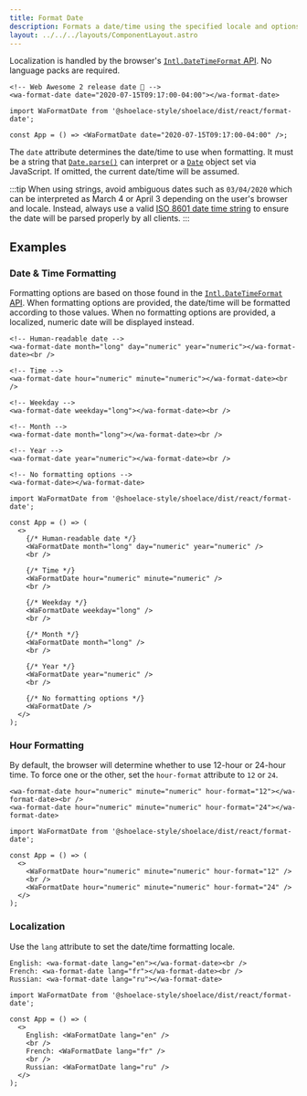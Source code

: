 ```yaml
---
title: Format Date
description: Formats a date/time using the specified locale and options.
layout: ../../../layouts/ComponentLayout.astro
---
```


Localization is handled by the browser's [`Intl.DateTimeFormat` API](https://developer.mozilla.org/en-US/docs/Web/JavaScript/Reference/Global_Objects/Intl/DateTimeFormat). No language packs are required.

```html:preview
<!-- Web Awesome 2 release date 🎉 -->
<wa-format-date date="2020-07-15T09:17:00-04:00"></wa-format-date>
```

```jsx:react
import WaFormatDate from '@shoelace-style/shoelace/dist/react/format-date';

const App = () => <WaFormatDate date="2020-07-15T09:17:00-04:00" />;
```

The `date` attribute determines the date/time to use when formatting. It must be a string that [`Date.parse()`](https://developer.mozilla.org/en-US/docs/Web/JavaScript/Reference/Global_Objects/Date/parse) can interpret or a [`Date`](https://developer.mozilla.org/en-US/docs/Web/JavaScript/Reference/Global_Objects/Date) object set via JavaScript. If omitted, the current date/time will be assumed.

:::tip
When using strings, avoid ambiguous dates such as `03/04/2020` which can be interpreted as March 4 or April 3 depending on the user's browser and locale. Instead, always use a valid [ISO 8601 date time string](https://developer.mozilla.org/en-US/docs/Web/JavaScript/Reference/Global_Objects/Date/parse#Date_Time_String_Format) to ensure the date will be parsed properly by all clients.
:::

## Examples

### Date & Time Formatting

Formatting options are based on those found in the [`Intl.DateTimeFormat` API](https://developer.mozilla.org/en-US/docs/Web/JavaScript/Reference/Global_Objects/Intl/DateTimeFormat). When formatting options are provided, the date/time will be formatted according to those values. When no formatting options are provided, a localized, numeric date will be displayed instead.

```html:preview
<!-- Human-readable date -->
<wa-format-date month="long" day="numeric" year="numeric"></wa-format-date><br />

<!-- Time -->
<wa-format-date hour="numeric" minute="numeric"></wa-format-date><br />

<!-- Weekday -->
<wa-format-date weekday="long"></wa-format-date><br />

<!-- Month -->
<wa-format-date month="long"></wa-format-date><br />

<!-- Year -->
<wa-format-date year="numeric"></wa-format-date><br />

<!-- No formatting options -->
<wa-format-date></wa-format-date>
```

```jsx:react
import WaFormatDate from '@shoelace-style/shoelace/dist/react/format-date';

const App = () => (
  <>
    {/* Human-readable date */}
    <WaFormatDate month="long" day="numeric" year="numeric" />
    <br />

    {/* Time */}
    <WaFormatDate hour="numeric" minute="numeric" />
    <br />

    {/* Weekday */}
    <WaFormatDate weekday="long" />
    <br />

    {/* Month */}
    <WaFormatDate month="long" />
    <br />

    {/* Year */}
    <WaFormatDate year="numeric" />
    <br />

    {/* No formatting options */}
    <WaFormatDate />
  </>
);
```

### Hour Formatting

By default, the browser will determine whether to use 12-hour or 24-hour time. To force one or the other, set the `hour-format` attribute to `12` or `24`.

```html:preview
<wa-format-date hour="numeric" minute="numeric" hour-format="12"></wa-format-date><br />
<wa-format-date hour="numeric" minute="numeric" hour-format="24"></wa-format-date>
```

```jsx:react
import WaFormatDate from '@shoelace-style/shoelace/dist/react/format-date';

const App = () => (
  <>
    <WaFormatDate hour="numeric" minute="numeric" hour-format="12" />
    <br />
    <WaFormatDate hour="numeric" minute="numeric" hour-format="24" />
  </>
);
```

### Localization

Use the `lang` attribute to set the date/time formatting locale.

```html:preview
English: <wa-format-date lang="en"></wa-format-date><br />
French: <wa-format-date lang="fr"></wa-format-date><br />
Russian: <wa-format-date lang="ru"></wa-format-date>
```

```jsx:react
import WaFormatDate from '@shoelace-style/shoelace/dist/react/format-date';

const App = () => (
  <>
    English: <WaFormatDate lang="en" />
    <br />
    French: <WaFormatDate lang="fr" />
    <br />
    Russian: <WaFormatDate lang="ru" />
  </>
);
```
